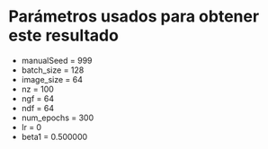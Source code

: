 # Parámetros usados para obtener este resultado

- manualSeed = 999
- batch_size = 128
- image_size = 64
- nz = 100
- ngf = 64
- ndf = 64
- num_epochs = 300
- lr = 0
- beta1 = 0.500000
